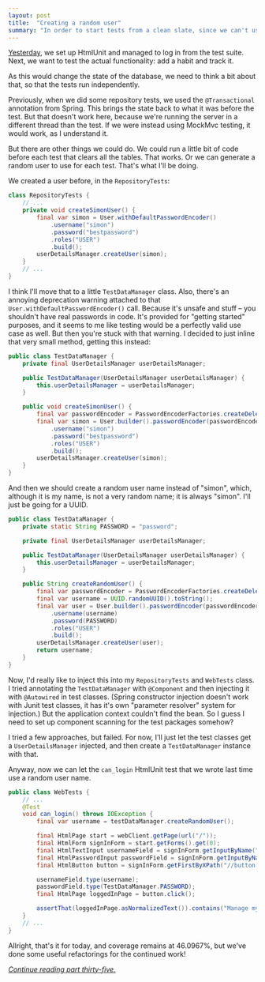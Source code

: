 ```yaml
---
layout: post
title:  "Creating a random user"
summary: "In order to start tests from a clean slate, since we can't use the Spring framework's `@Transactional` annotation in full-server tests, I set up a way to create a random user for each test. And ask myself how to inject beans from the test package."
---
```

[Yesterday](/posts/2023-02-18-html-unit-testing), we set up HtmlUnit and managed to log in from the test suite. Next, we want to test the actual functionality: add a habit and track it.

As this would change the state of the database, we need to think a bit about that, so that the tests run independently. 

Previously, when we did some repository tests, we used the `@Transactional` annotation from Spring. This brings the state back to what it was before the test. But that doesn't work here, because we're running the server in a different thread than the test. If we were instead using MockMvc testing, it would work, as I understand it.

But there are other things we could do. We could run a little bit of code before each test that clears all the tables. That works. Or we can generate a random user to use for each test. That's what I'll be doing.

We created a user before, in the `RepositoryTests`:

```java
class RepositoryTests {
    // ...
    private void createSimonUser() {
        final var simon = User.withDefaultPasswordEncoder()
            .username("simon")
            .password("bestpassword")
            .roles("USER")
            .build();
        userDetailsManager.createUser(simon);
    }
    // ...
}
```

I think I'll move that to a little `TestDataManager` class. Also, there's an annoying deprecation warning attached to that `User.withDefaultPasswordEncoder()` call. Because it's unsafe and stuff – you shouldn't have real passwords in code. It's provided for "getting started" purposes, and it seems to me like testing would be a perfectly valid use case as well. But then you're stuck with that warning. I decided to just inline that very small method, getting this instead:   

```java
public class TestDataManager {
    private final UserDetailsManager userDetailsManager;

    public TestDataManager(UserDetailsManager userDetailsManager) {
        this.userDetailsManager = userDetailsManager;
    }

    public void createSimonUser() {
        final var passwordEncoder = PasswordEncoderFactories.createDelegatingPasswordEncoder();
        final var simon = User.builder().passwordEncoder(passwordEncoder::encode)
            .username("simon")
            .password("bestpassword")
            .roles("USER")
            .build();
        userDetailsManager.createUser(simon);
    }
}
```

And then we should create a random user name instead of "simon", which, although it is my name, is not a very random name; it is always "simon". I'll just be going for a UUID.

```java
public class TestDataManager {
    private static String PASSWORD = "password";

    private final UserDetailsManager userDetailsManager;

    public TestDataManager(UserDetailsManager userDetailsManager) {
        this.userDetailsManager = userDetailsManager;
    }

    public String createRandomUser() {
        final var passwordEncoder = PasswordEncoderFactories.createDelegatingPasswordEncoder();
        final var username = UUID.randomUUID().toString();
        final var user = User.builder().passwordEncoder(passwordEncoder::encode)
            .username(username)
            .password(PASSWORD)
            .roles("USER")
            .build();
        userDetailsManager.createUser(user);
        return username;
    }
}
```

Now, I'd really like to inject this into my `RepositoryTests` and `WebTests` class. I tried annotating the `TestDataManager` with `@Component` and then injecting it with `@Autowired` in test classes. (Spring constructor injection doesn't work with Junit test classes, it has it's own "parameter resolver" system for injection.) But the application context couldn't find the bean. So I guess I need to set up component scanning for the test packages somehow?  

I tried a few approaches, but failed. For now, I'll just let the test classes get a `UserDetailsManager` injected, and then create a `TestDataManager` instance with that. 

Anyway, now we can let the `can_login` HtmlUnit test that we wrote last time use a random user name. 

```java
public class WebTests {
    // ...
    @Test
    void can_login() throws IOException {
        final var username = testDataManager.createRandomUser();

        final HtmlPage start = webClient.getPage(url("/"));
        final HtmlForm signInForm = start.getForms().get(0);
        final HtmlTextInput usernameField = signInForm.getInputByName("username");
        final HtmlPasswordInput passwordField = signInForm.getInputByName("password");
        final HtmlButton button = signInForm.getFirstByXPath("//button[@type='submit']");

        usernameField.type(username);
        passwordField.type(TestDataManager.PASSWORD);
        final HtmlPage loggedInPage = button.click();

        assertThat(loggedInPage.asNormalizedText()).contains("Manage my habits");
    }
    // ...
}
```

Allright, that's it for today, and coverage remains at 46.0967%, but we've done some useful refactorings for the continued work!

_[Continue reading part thirty-five.](/posts/2023-02-20-more-html-unit)_

